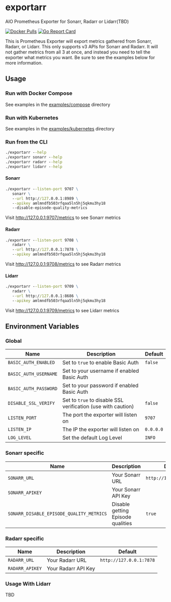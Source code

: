 # exportarr

AIO Prometheus Exporter for Sonarr, Radarr or Lidarr(TBD)

[![Docker Pulls](https://img.shields.io/docker/pulls/onedr0p/exportarr)](https://hub.docker.com/r/onedr0p/exportarr)
[![Go Report Card](https://goreportcard.com/badge/github.com/onedr0p/exportarr)](https://goreportcard.com/report/github.com/onedr0p/exportarr)

This is Prometheus Exporter will export metrics gathered from Sonarr, Radarr, or Lidarr. This only supports v3 APIs for Sonarr and Radarr. It will not gather metrics from all 3 at once, and instead you need to tell the exporter what metrics you want. Be sure to see the examples below for more information.

## Usage

### Run with Docker Compose

See examples in the [examples/compose](./examples/compose/) directory

### Run with Kubernetes

See examples in the [examples/kubernetes](./examples/kubernetes/) directory

### Run from the CLI

```cmd
./exportarr --help
./exportarr sonarr --help
./exportarr radarr --help
./exportarr lidarr --help
```

#### Sonarr

```cmd
./exportarr --listen-port 9707 \
   sonarr \
   --url http://127.0.0.1:8989 \
   --apikey amlmndfb503rfqaa5ln5hj5qkmu3hy18
   --disable-episode-quality-metrics
```

Visit http://127.0.0.1:9707/metrics to see Sonarr metrics

#### Radarr

```cmd
./exportarr --listen-port 9708 \
   radarr \
   --url http://127.0.0.1:7878 \
   --apikey amlmndfb503rfqaa5ln5hj5qkmu3hy18
```

Visit http://127.0.0.1:9708/metrics to see Radarr metrics

#### Lidarr

```cmd
./exportarr --listen-port 9709 \
   radarr \
   --url http://127.0.0.1:8686 \
   --apikey amlmndfb503rfqaa5ln5hj5qkmu3hy18
```

Visit http://127.0.0.1:9709/metrics to see Lidarr metrics

## Environment Variables

### Global

|Name                        |Description                                                  |Default                |
|----------------------------|-------------------------------------------------------------|-----------------------|
|`BASIC_AUTH_ENABLED`        |Set to `true` to enable Basic Auth                           |`false`                |
|`BASIC_AUTH_USERNAME`       |Set to your username if enabled Basic Auth                   |                       |
|`BASIC_AUTH_PASSWORD`       |Set to your password if enabled Basic Auth                   |                       |
|`DISABLE_SSL_VERIFY`        |Set to `true` to disable SSL verification (use with caution) |`false`                |
|`LISTEN_PORT`               |The port the exporter will listen on                         |`9707`                 |
|`LISTEN_IP`                 |The IP the exporter will listen on                           |`0.0.0.0`              |
|`LOG_LEVEL`                 |Set the default Log Level                                    |`INFO`                 |

### Sonarr specific

|Name                                    |Description                                                  |Default                |
|----------------------------------------|-------------------------------------------------------------|-----------------------|
|`SONARR_URL`                            |Your Sonarr URL                                              |`http://127.0.0.1:8989`|
|`SONARR_APIKEY`                         |Your Sonarr API Key                                          |                       |
|`SONARR_DISABLE_EPISODE_QUALITY_METRICS`|Disable getting Episode qualities                            |`true`                 |

### Radarr specific

|Name                        |Description                                                  |Default                |
|----------------------------|-------------------------------------------------------------|-----------------------|
|`RADARR_URL`                |Your Radarr URL                                              |`http://127.0.0.1:7878`|
|`RADARR_APIKEY`             |Your Radarr API Key                                          |                       |

### Usage With Lidarr

TBD
